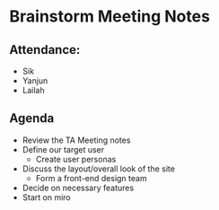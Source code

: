 # Brainstorm Meeting Notes

## Attendance:
- Sik
- Yanjun
- Lailah

## Agenda
- Review the TA Meeting notes
- Define our target user
  - Create user personas
- Discuss the layout/overall look of the site
  - Form a front-end design team
- Decide on necessary features
- Start on miro

